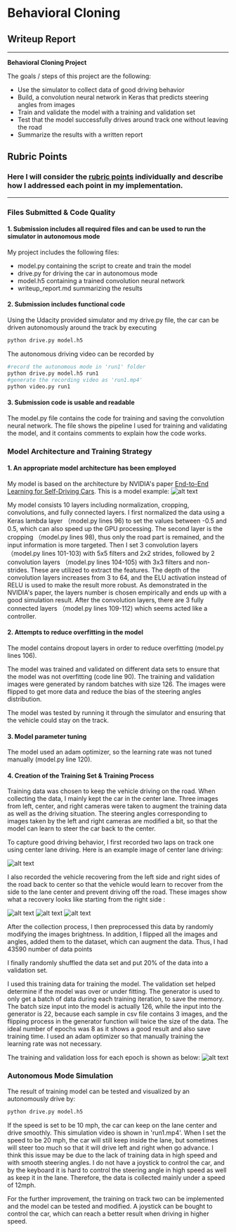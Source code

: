 # **Behavioral Cloning** 

## Writeup Report


---

**Behavioral Cloning Project**

The goals / steps of this project are the following:
* Use the simulator to collect data of good driving behavior
* Build, a convolution neural network in Keras that predicts steering angles from images
* Train and validate the model with a training and validation set
* Test that the model successfully drives around track one without leaving the road
* Summarize the results with a written report


[//]: # (Image References)

[image1]: ./report_images/model_architecture.jpeg "Model Architecture Reference"
[image2]: ./report_images/center_drive.jpg "Center Lane Drive"
[image3]: ./report_images/left_recovery1.jpg "Recovery Image"
[image4]: ./report_images/left_recovery2.jpg "Recovery Image"
[image5]: ./report_images//left_recovery3.jpg "Recovery Image"
[image6]: ./report_images/loss_result.png  "Loss Result"

## Rubric Points
### Here I will consider the [rubric points](https://review.udacity.com/#!/rubrics/432/view) individually and describe how I addressed each point in my implementation.  

---
### Files Submitted & Code Quality

#### 1. Submission includes all required files and can be used to run the simulator in autonomous mode

My project includes the following files:
* model.py containing the script to create and train the model
* drive.py for driving the car in autonomous mode
* model.h5 containing a trained convolution neural network 
* writeup_report.md summarizing the results

#### 2. Submission includes functional code
Using the Udacity provided simulator and my drive.py file, the car can be driven autonomously around the track by executing 
```sh
python drive.py model.h5
```

The autonomous driving video can be recorded by 
```sh
#record the autonomous mode in 'run1' folder
python drive.py model.h5 run1
#generate the recording video as 'run1.mp4'
python video.py run1
```

#### 3. Submission code is usable and readable

The model.py file contains the code for training and saving the convolution neural network. 
The file shows the pipeline I used for training and validating the model, and it contains comments to explain how the code works.

### Model Architecture and Training Strategy

#### 1. An appropriate model architecture has been employed
[1]: https://images.nvidia.com/content/tegra/automotive/images/2016/solutions/pdf/end-to-end-dl-using-px.pdf "Nvidia reference link"

My model is based on the architecture by NVIDIA's paper [End-to-End Learning for Self-Driving Cars][1]. This is a 
model example:
![alt text][image1] 

My model consists 10 layers including normalization, cropping, convolutions, and fully connected layers. I first 
normalized the data using a Keras lambda layer （model.py lines 96) to set the values between -0.5 and 0.5, which can 
also speed up the GPU processing. The second layer is the cropping （model.py lines 98), thus only the road part is 
remained, and the input information is more targeted. Then I set 3 convolution layers （model.py lines 101-103) with 5x5 
filters and 2x2 strides, followed by 2 convolution layers （model.py lines 104-105) with 3x3 filters and 
non-strides. These are utilized to extract the features. The depth of the convolution layers increases from 3 to 64, 
and the ELU activation instead of RELU is used to make the result more robust. As demonstrated in the NVIDIA's paper,
 the layers number is chosen empirically and ends up with a good simulation result. After the convolution layers, there 
are 3 fully connected layers （model.py lines 109-112) which seems acted like a controller. 


#### 2. Attempts to reduce overfitting in the model

The model contains dropout layers in order to reduce overfitting (model.py lines 106). 

The model was trained and validated on different data sets to ensure that the model was not overfitting (code line 
90). The training and validation images were generated by random batches with size 126. The images were flipped to 
get more data and reduce the bias of the steering angles distribution. 

The model was tested by running it through the simulator and ensuring that the vehicle could stay on the track.

#### 3. Model parameter tuning

The model used an adam optimizer, so the learning rate was not tuned manually (model.py line 120).

#### 4. Creation of the Training Set & Training Process

Training data was chosen to keep the vehicle driving on the road. When collecting the data, I mainly kept the car in 
the center lane. Three images from left, center, and right cameras were taken to augment the training data as 
well as the driving situation. The steering angles corresponding to images taken by the left and right cameras are 
modified a bit, so that the model can learn to steer the car back to the center. 

To capture good driving behavior, I first recorded two laps on track one using center lane driving. Here is an example 
image of center lane driving:

![alt text][image2]

I also recorded the vehicle recovering from the left side and right sides of the road back to center so that the 
vehicle would learn to recover from the side to the lane center and prevent driving off the road. These images show what a 
recovery looks like starting from the right side :

![alt text][image3]
![alt text][image4]
![alt text][image5]

After the collection process, I then preprocessed this data by randomly modifying the
 images brightness. In addition, I flipped all the images and angles, added them to the dataset, which can augment 
 the data. Thus, I had 43590 number of data points


I finally randomly shuffled the data set and put 20% of the data into a validation set. 

I used this training data for training the model. The validation set helped determine if the model was over or under fitting. 
The generator is used to only get a batch of data during each training iteration, to save the memory. The batch size 
input into the model is actually 126, while the input into the generator is 22, because each sample in csv file 
contains 3 images, and the flipping process in the generator function will twice the size of the data. The ideal number of epochs was 8 as it shows a good result 
and also save training time. I used an adam optimizer so that manually training the learning rate was not necessary. 

The training and validation loss for each epoch is shown as below:
![alt text][image6]


### Autonomous Mode Simulation 

The result of training model can be tested and visualized by an autonomously drive by: 
```sh
python drive.py model.h5
```
If the speed is set to be 10 mph, the car can keep on the lane center and drive smoothly. This simulation video is 
shown in 'run1.mp4'. When I set the speed to be 20 mph, the car will still keep inside the lane, but sometimes will 
steer too much so that it will drive left and right when go advance. I think this issue may be due to the lack of 
training data in high speed and with smooth steering angles. I do not have a joystick to control the car, and by the 
keyboard it is hard to control the steering angle in high speed as well as keep it in the lane. Therefore, the data is collected 
mainly under a speed of 12mph. 

For the further improvement, the training on track two can be implemented and the model can be tested and modified. A
 joystick can be bought to control the car, which can reach a better result when driving in higher speed.